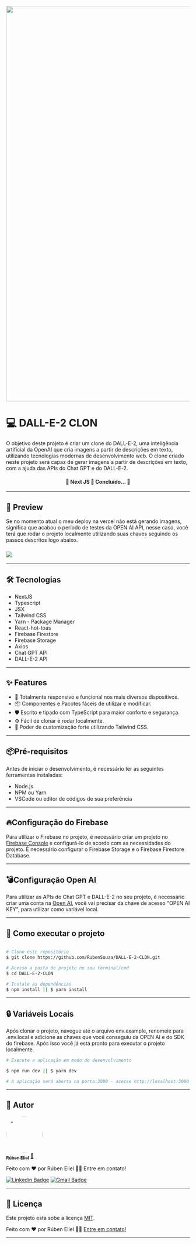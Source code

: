 <img src = "https://firebasestorage.googleapis.com/v0/b/dall-e-2-clon.appspot.com/o/images%2FDALL-E-2%20CLON.png?alt=media&token=edde4719-a5e1-4671-b122-dbda487a8992" width="1080px">

# 💻 DALL-E-2 CLON

<p>O objetivo deste projeto é criar um clone do DALL-E-2, uma inteligência artificial da OpenAI que cria imagens a partir de descrições em texto, utilizando tecnologias modernas de desenvolvimento web. O clone criado neste projeto será capaz de gerar imagens a partir de descrições em texto, com a ajuda das APIs do Chat GPT e do DALL-E-2.
</p>

<h4 align="center">
	🚧  Next JS  🚀 Concluído...  🚧
</h4>

---

## 🎨 Preview

<p>
    Se no momento atual o meu deploy na vercel não está gerando imagens, significa que acabou o período de testes da OPEN AI API, nesse caso, você terá que rodar o projeto localmente utilizando suas chaves seguindo os passos descritos logo abaixo.
</p>

### [<img src="https://img.shields.io/static/v1?label=acessar preview&message=Vercel&color=7159c1&style=for-the-badge&logo=ghost"/>](https://my-portfolio-nine-zeta-94.vercel.app/#hero)

---

## 🛠 Tecnologias

- NextJS
- Typescript
- JSX
- Tailwind CSS
- Yarn - Package Manager
- React-hot-toas
- Firebase Firestore
- Firebase Storage
- Axios
- Chat GPT API
- DALL-E-2 API

---

## ✨ Features

- 🌈 Totalmente responsivo e funcional nos mais diversos dispositivos.
- 📦 Componentes e Pacotes fáceis de utilizar e modificar.
- 🛡 Escrito e tipado com TypeScript para maior conforto e segurança.
- ⚙️ Fácil de clonar e rodar localmente.
- 🎨 Poder de customização forte utilizando Tailwind CSS.

---

## 📦Pré-requisitos

Antes de iniciar o desenvolvimento, é necessário ter as seguintes ferramentas instaladas:

- Node.js
- NPM ou Yarn
- VSCode ou editor de códigos de sua preferência

---

## 🔥Configuração do Firebase

Para utilizar o Firebase no projeto, é necessário criar um projeto no <a href="https://console.firebase.google.com/">Firebase Console</a> e configurá-lo de acordo com as necessidades do projeto. É necessário configurar o Firebase Storage e o Firebase Firestore Database.

---

## 💣Configuração Open AI

Para utilizar as APIs do Chat GPT e DALL-E-2 no seu projeto, é necessário criar uma conta na <a href="https://openai.com/blog/openai-api">Open AI</a>, você vai precisar da chave de acesso "OPEN AI KEY", para utilizar como variável local.

---

## 🚀 Como executar o projeto

```bash

# Clone este repositório
$ git clone https://github.com/RubenSouza/DALL-E-2-CLON.git

# Acesse a pasta do projeto no seu terminal/cmd
$ cd DALL-E-2-CLON

# Instale as dependências
$ npm install || $ yarn install
```

---

## 🔒 Variáveis Locais

Após clonar o projeto, navegue até o arquivo env.example, renomeie para .env.local e adicione as chaves que você conseguiu da OPEN AI e do SDK do firebase. Após isso você já está pronto para executar o projeto localmente.

```bash
# Execute a aplicação em modo de desenvolvimento

$ npm run dev || $ yarn dev

# A aplicação será aberta na porta:3000 - acesse http://localhost:3000
```

---

## 🦸 Autor

<a href="https://my-portfolio-rubensouza.vercel.app">
 <img style="border-radius: 50%;" src="https://avatars.githubusercontent.com/u/94180428?s=400&u=d983df45caa667f9edb048133d3e5b1b5415f78d&v=4" width="100px;" alt=""/>
 <br />
 <sub><b>Rúben Eliel</b></sub></a> <a href="https://my-portfolio-rubensouza.vercel.app">🚀</a>

Feito com ❤️ por Rúben Eliel 👋🏽 Entre em contato!

[![Linkedin Badge](https://img.shields.io/badge/-Rúben-blue?style=flat-square&logo=Linkedin&logoColor=white&link=https://www.linkedin.com/in/rúben-eliel-oliveira-souza-272b68159/)](https://www.linkedin.com/in/rúben-eliel-oliveira-souza-272b68159/)
[![Gmail Badge](https://img.shields.io/badge/-rubem.eliel2012@gmail.com-c14438?style=flat-square&logo=Gmail&logoColor=white&link=mailto:rubem.eliel2012@gmail.com)](mailto:rubem.eliel2012@gmail.com)

---

## 📝 Licença

Este projeto esta sobe a licença [MIT](./LICENSE).

Feito com ❤️ por Rúben Eliel 👋🏽 [Entre em contato!](https://www.linkedin.com/in/rúben-eliel-oliveira-souza-272b68159/)

---
